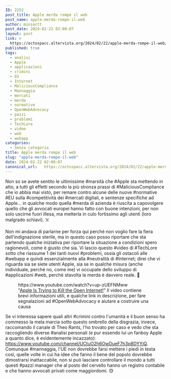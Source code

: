 ```yaml
---
ID: 2252
post_title: Apple merda rompe il web
post_name: apple-merda-rompe-il-web
author: minioctt
post_date: 2024-02-22 02:00:07
layout: post
link: >
  https://octospacc.altervista.org/2024/02/22/apple-merda-rompe-il-web/
published: true
tags:
  - analisi
  - Apple
  - applicazioni
  - crimini
  - EU
  - Internet
  - MaliciousCompliance
  - Mannaggia
  - mercati
  - merda
  - normative
  - OpenWebAdvocacy
  - pazzi
  - problemi
  - TechLore
  - video
  - web
  - webapp
categories:
  - Senza categoria
title: Apple merda rompe il web
slug: "apple-merda-rompe-il-web"
date: 2024-02-22 02:00:07
canonical_url:   https://octospacc.altervista.org/2024/02/22/apple-merda-rompe-il-web/
---
```

<!-- wp:paragraph -->
<p markdown="1">Non so se avete sentito le ultimissime #marsità che #Apple sta mettendo in atto, a tutti gli effetti secondo la più stronza prassi di #MaliciousCompliance che io abbia mai visto, per remare contro alcune delle nuove #normative #EU sulla #competitività dei #mercati digitali, e sentenze specifiche ad Apple... in qualche modo quella #merda di azienda è riuscita a capovolgere quello che gli avvocati europei hanno fatto con buone intenzioni, per non solo uscirne fuori illesa, ma metterla in culo fortissimo agli utenti (loro malgrado schiavi). ☠️</p>
<!-- /wp:paragraph -->

<!-- wp:paragraph -->
<p markdown="1">Non mi andava di parlarne per forza qui perché non voglio fare la fiera dell'indignazione sterile, ma in questo caso posso riportare che sta partendo qualche iniziativa per riportare la situazione a condizioni spero ragionevoli, come è giusto che sia. Vi lascio questo #video di #TechLore sotto che riassume 1 dei tanti nuovi #problemi, ossia gli ostacoli alle #webapp e quindi essenzialmente alla #neutralità di #Internet; direi che vi riguarda sia se siete utenti Apple, sia se in qualche misura (anche individuale, perché no, come me) vi occupate dello sviluppo di #applicazioni #web, perché stavolta la merda è davvero reale. 🥹</p>
<!-- /wp:paragraph -->

<!-- wp:paragraph -->
<p markdown="1"></p>
<!-- /wp:paragraph -->

<!-- wp:embed {"url":"https://www.youtube.com/watch?v=up-zUEFNMww","providerNameSlug":"youtube","responsive":true} -->
<figure class="wp-block-embed is-provider-youtube wp-block-embed-youtube"><div class="wp-block-embed__wrapper">
https://www.youtube.com/watch?v=up-zUEFNMww
</div><figcaption class="wp-element-caption">"<a href="https://www.youtube.com/watch?v=up-zUEFNMww">Apple Is Trying to Kill the Open Internet!</a>" Il video contiene brevi informazioni utili, e qualche link in descrizione, per fare segnalazioni ad #OpenWebAdvocacy e aiutare a costruire una causa</figcaption></figure>
<!-- /wp:embed -->

<!-- wp:paragraph -->
<p markdown="1"></p>
<!-- /wp:paragraph -->

<!-- wp:paragraph -->
<p markdown="1">Se vi interessa sapere quali altri #crimini contro l'umanità e il buon senso ha commesso la mela marcia sotto questo ombrello della disgrazia, invece, raccomando il canale di Theo Rants, l'ho trovato per caso e vedo che sta raccogliendo diverse #analisi personali (e pur essendo lui un fanboy Apple a quanto dice, è evidentemente incazzato): <a href="https://www.youtube.com/channel/UCtuO2h6OwDueF7h3p8DYYjQ">https://www.youtube.com/channel/UCtuO2h6OwDueF7h3p8DYYjQ</a>. Comunque #mannaggia, l'UE non dovrebbe farsi mettere i piedi in testa così, quelle volte in cui ha idee che fanno il bene del popolo dovrebbe dimostrarsi inattaccabile, non si può lasciare controllare il mondo a tutti questi #pazzi manager che al posto del cervello hanno un registro contabile e che hanno avvocati privati come maggiordomi. 😓</p>
<!-- /wp:paragraph -->